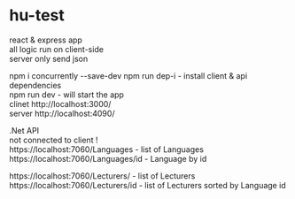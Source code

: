 # hu-test

react & express app <br/>
all logic run on client-side<br/>
server only send json

npm i concurrently --save-dev
npm run dep-i - install client & api dependencies <br/>
npm run dev - will start the app <br/>
clinet http://localhost:3000/<br/>
server http://localhost:4090/

.Net API <br/>
not connected to client ! <br/>
https://localhost:7060/Languages - list of Languages <br/>
https://localhost:7060/Languages/id - Language by id <br/>

https://localhost:7060/Lecturers/ - list of Lecturers <br/>
https://localhost:7060/Lecturers/id - list of Lecturers sorted by Language id
